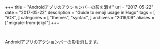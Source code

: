 +++
title = "Androidアプリのアクションバーの影を消す"
url = "2017-05-22"
date = "2017-05-22"
description = "Guide to emoji usage in Hugo"
tags = [
    "iOS",
]
categories = [
    "themes",
    "syntax",
]
archives = "2019/09"
aliases = ["migrate-from-jekyl"]
+++

<br>

Androidアプリのアクションバーの影を消します。

<script src="https://gist.github.com/O-Junpei/92f75bbc6d6a5cb70ce2bfda4dcd6aec.js"></script>
